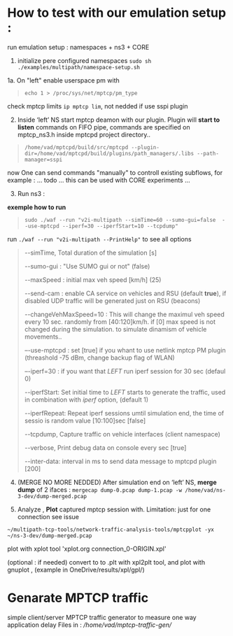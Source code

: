 # How to test with our emulation setup : 

run emulation setup : namespaces + ns3 + CORE

1. initialize pere configured namespaces 
`sudo sh ./examples/multipath/namespace-setup.sh` 

1a. On "left"  enable userspace pm with 
>`echo 1 > /proc/sys/net/mptcp/pm_type`

check mptcp limits  `ip mptcp lim`, not nedded if use sspi plugin 

2. Inside ‘left’  NS start mptcp deamon with our plugin. 
Plugin will **start to listen** commands on FIFO pipe, commands are specified on mptcp_ns3.h inside mptcpd project directory..   
> `/home/vad/mptcpd/build/src/mptcpd --plugin-dir=/home/vad/mptcpd/build/plugins/path_managers/.libs --path-manager=sspi `

now One can send commands "manually" to controll existing subflows, for example :  ... todo ...
this can be used with CORE experiments ... 

3. Run ns3 :

**exemple how to run**
> `sudo ./waf --run "v2i-multipath --simTime=60 --sumo-gui=false  --use-mptcpd --iperf=30 --iperfStart=10 --tcpdump"`

run `./waf --run "v2i-multipath --PrintHelp"`  to see all options 

> --simTime, Total duration of the simulation [s]
> 
> --sumo-gui : "Use SUMO gui or not" (false) 
>
> --maxSpeed : initial max veh speed [km/h] (25)
> 
> --send-cam : enable CA service on vehicles and RSU (default **true**), if disabled UDP traffic will be generated just on RSU (beacons) 
> 
> --changeVehMaxSpeed=10 :  This will change the maximul veh speed every 10 sec. randomly from [40:120]km/h. if [0] max speed is not changed during the simulation. to simulate dinamism of vehicle movements.. 
> 
> –-use-mptcpd : set [true] if you whant to use netlink mptcp PM plugin (threashold -75 dBm, change backup flag of WLAN)
> 
> –-iperf=30  : if you want that _LEFT_ run iperf session for 30 sec (defaul 0)
> 
> --iperfStart: Set initial time to _LEFT_ starts to generate the traffic, used in combination with _iperf_ option, (default 1)
>
> --iperfRepeat:  Repeat iperf sessions umtil simulation end, the time of sessio is random value [10:100]sec [false]
> 
> --tcpdump, Capture traffic on vehicle interfaces (client namespace)
>
> --verbose, Print debug data on console every sec [true] 
>
> --inter-data:         interval in ms to send data message to mptcpd plugin [200]
>
> 
4. (MERGE NO MORE NEDDED) After simulation end on ‘left’ NS, **merge dump** of 2 ifaces : 
`mergecap dump-0.pcap dump-1.pcap -w /home/vad/ns-3-dev/dump-merged.pcap`

5. Analyze , **Plot** captured mptcp session with. Limitation: just for one connection see issue  

`~/multipath-tcp-tools/network-traffic-analysis-tools/mptcpplot -yx  ~/ns-3-dev/dump-merged.pcap`

plot with xplot tool 
'xplot.org connection_0-ORIGIN.xpl'

(optional : if needed)
convert to to .plt with xpl2plt tool, and plot with gnuplot , (example in OneDrive/results/xpl/gpl/) 

# Genarate MPTCP traffic 

simple client/server MPTCP traffic generator to measure one way application delay 
Files in : _/home/vad/mptcp-traffic-gen/_




